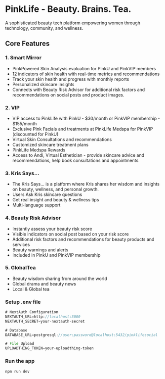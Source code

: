 # PinkLife - Beauty. Brains. Tea.

A sophisticated beauty tech platform empowering women through technology, community, and wellness.

## Core Features

### 1. Smart Mirror
- PinkPowered Skin Analysis evaluation for PinkU and PinkVIP members
- 12 indicators of skin health with real-time metrics and recommendations
- Track your skin health and progress with monthly reports
- Personalized skincare insights
- Connects with Beauty Risk Advisor for additional risk factors and recommendations on social posts and product images.

### 2. VIP
- VIP access to PinkLife with PinkU - $30/month or PinkVIP membership - $155/month
- Exclusive Pink Facials and treatments at PinkLife Medspa for PinkVIP (discounted for PinkU)
- Virtual Skin Consultations and recommendations
- Customized skincare treatment plans
- PinkLife Medspa Rewards
- Access to Andi, Virtual Esthetician - provide skincare advice and recommendations, help book consultations and appointments

### 3. Kris Says...
- The Kris Says... is a platform where Kris shares her wisdom and insights on beauty, wellness, and personal growth.
- Users Ask Kris skincare questions
- Get real insight and beauty & wellness tips
- Multi-language support

### 4. Beauty Risk Advisor 
- Instantly assess your beauty risk score
- Visible indicators on social post based on your risk score
- Additional risk factors and recommendations for beauty products and services
- Beauty warnings and alerts
- Included in PinkU and PinkVIP membership

### 5. GlobalTea
- Beauty wisdom sharing from around the world
- Global drama and beauty news
- Local & Global tea 

### Setup .env file

```js
# NextAuth Configuration
NEXTAUTH_URL=http://localhost:3000
NEXTAUTH_SECRET=your-nextauth-secret

# Database
DATABASE_URL=postgresql://user:password@localhost:5432/pinklifesocial

# File Upload
UPLOADTHING_TOKEN=your-uploadthing-token
```

### Run the app

```shell
npm run dev
```
